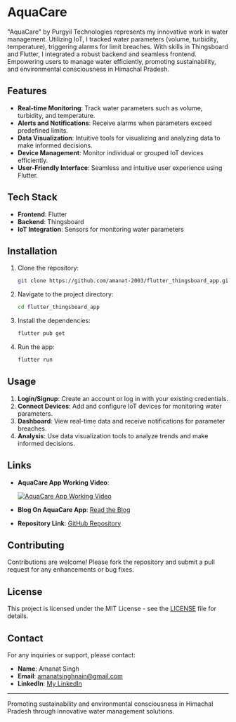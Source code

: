 # AquaCare

"AquaCare" by Purgyil Technologies represents my innovative work in water management. Utilizing IoT, I tracked water parameters (volume, turbidity, temperature), triggering alarms for limit breaches. With skills in Thingsboard and Flutter, I integrated a robust backend and seamless frontend. Empowering users to manage water efficiently, promoting sustainability, and environmental consciousness in Himachal Pradesh.

## Features

- **Real-time Monitoring**: Track water parameters such as volume, turbidity, and temperature.
- **Alerts and Notifications**: Receive alarms when parameters exceed predefined limits.
- **Data Visualization**: Intuitive tools for visualizing and analyzing data to make informed decisions.
- **Device Management**: Monitor individual or grouped IoT devices efficiently.
- **User-Friendly Interface**: Seamless and intuitive user experience using Flutter.

## Tech Stack

- **Frontend**: Flutter
- **Backend**: Thingsboard
- **IoT Integration**: Sensors for monitoring water parameters

## Installation

1. Clone the repository:
   ```bash
   git clone https://github.com/amanat-2003/flutter_thingsboard_app.git
   ```

2. Navigate to the project directory:
   ```bash
   cd flutter_thingsboard_app
   ```

3. Install the dependencies:
   ```bash
   flutter pub get
   ```

4. Run the app:
   ```bash
   flutter run
   ```

## Usage

1. **Login/Signup**: Create an account or log in with your existing credentials.
2. **Connect Devices**: Add and configure IoT devices for monitoring water parameters.
3. **Dashboard**: View real-time data and receive notifications for parameter breaches.
4. **Analysis**: Use data visualization tools to analyze trends and make informed decisions.

## Links

- **AquaCare App Working Video**:

  [![AquaCare App Working Video](https://img.youtube.com/vi/v92SRcnVp44/0.jpg)](https://www.youtube.com/watch?v=v92SRcnVp44)
- **Blog On AquaCare App**: [Read the Blog](https://amanatsingh.tech/aquacare)
- **Repository Link**: [GitHub Repository](https://github.com/amanat-2003/flutter_thingsboard_app.git)

## Contributing

Contributions are welcome! Please fork the repository and submit a pull request for any enhancements or bug fixes.

## License

This project is licensed under the MIT License - see the [LICENSE](LICENSE) file for details.

## Contact

For any inquiries or support, please contact:

- **Name**: Amanat Singh
- **Email**: amanatsinghnain@gmail.com
- **LinkedIn**: [My LinkedIn](https://www.linkedin.com/in/amanat-coder/)

---

Promoting sustainability and environmental consciousness in Himachal Pradesh through innovative water management solutions.

